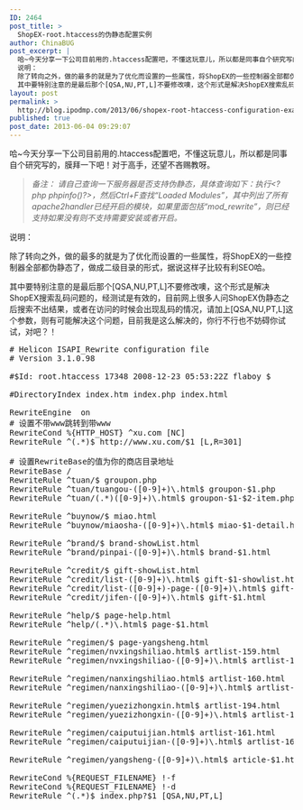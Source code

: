 ```yaml
---
ID: 2464
post_title: >
  ShopEX-root.htaccess的伪静态配置实例
author: ChinaBUG
post_excerpt: |
  哈~今天分享一下公司目前用的.htaccess配置吧，不懂这玩意儿，所以都是同事自个研究写的，膜拜一下吧！对于高手，还望不吝赐教呀。
  说明：
  除了转向之外，做的最多的就是为了优化而设置的一些属性，将ShopEX的一些控制器全部都伪静态了，做成二级目录的形式，据说这样子比较有利SEO哈。
  其中要特别注意的是最后那个[QSA,NU,PT,L]不要修改噢，这个形式是解决ShopEX搜索乱码问题的，经测试是有效的，目前网上很多人问ShopEX伪静态之后搜索不出结果，或者在访问的时候会出现乱码的情况，请加上[QSA,NU,PT,L]这个参数，则有可能解决这个问题，目前我是这么解决的，你行不行也不妨碍你试试，对吧？！
layout: post
permalink: >
  http://blog.ipodmp.com/2013/06/shopex-root-htaccess-configuration-examples-for-xu-com.html
published: true
post_date: 2013-06-04 09:29:07
---
```

哈~今天分享一下公司目前用的.htaccess配置吧，不懂这玩意儿，所以都是同事自个研究写的，膜拜一下吧！对于高手，还望不吝赐教呀。
<blockquote><em>备注：</em>
<em>请自己查询一下服务器是否支持伪静态，具体查询如下：执行&lt;?php phpinfo()?&gt;，然后Ctrl+F查找“Loaded Modules”，其中列出了所有apache2handler已经开启的模块，如果里面包括“mod_rewrite”，则已经支持如果没有则不支持需要安装或者开启。</em></blockquote>
说明：

除了转向之外，做的最多的就是为了优化而设置的一些属性，将ShopEX的一些控制器全部都伪静态了，做成二级目录的形式，据说这样子比较有利SEO哈。

其中要特别注意的是最后那个[QSA,NU,PT,L]不要修改噢，这个形式是解决ShopEX搜索乱码问题的，经测试是有效的，目前网上很多人问ShopEX伪静态之后搜索不出结果，或者在访问的时候会出现乱码的情况，请加上[QSA,NU,PT,L]这个参数，则有可能解决这个问题，目前我是这么解决的，你行不行也不妨碍你试试，对吧？！
<pre># Helicon ISAPI_Rewrite configuration file
# Version 3.1.0.98

#$Id: root.htaccess 17348 2008-12-23 05:53:22Z flaboy $

#DirectoryIndex index.htm index.php index.html

RewriteEngine  on
# 设置不带www跳转到带www
RewriteCond %{HTTP_HOST} ^xu.com [NC]
RewriteRule ^(.*)$ http://www.xu.com/$1 [L,R=301]

# 设置RewriteBase的值为你的商店目录地址
RewriteBase /
RewriteRule ^tuan/$ groupon.php
RewriteRule ^tuan/tuangou-([0-9]+)\.html$ groupon-$1.php
RewriteRule ^tuan/(.*)([0-9]+)\.html$ groupon-$1-$2-item.php

RewriteRule ^buynow/$ miao.html
RewriteRule ^buynow/miaosha-([0-9]+)\.html$ miao-$1-detail.html

RewriteRule ^brand/$ brand-showList.html
RewriteRule ^brand/pinpai-([0-9]+)\.html$ brand-$1.html

RewriteRule ^credit/$ gift-showList.html
RewriteRule ^credit/list-([0-9]+)\.html$ gift-$1-showlist.html
RewriteRule ^credit/list-([0-9]+)-page-([0-9]+)\.html$ gift-$1-$2-showlist.html
RewriteRule ^credit/jifen-([0-9]+)\.html$ gift-$1.html

RewriteRule ^help/$ page-help.html
RewriteRule ^help/(.*)\.html$ page-$1.html

RewriteRule ^regimen/$ page-yangsheng.html
RewriteRule ^regimen/nvxingshiliao.html$ artlist-159.html
RewriteRule ^regimen/nvxingshiliao-([0-9]+)\.html$ artlist-159-$1.html

RewriteRule ^regimen/nanxingshiliao.html$ artlist-160.html
RewriteRule ^regimen/nanxingshiliao-([0-9]+)\.html$ artlist-160-$1.html

RewriteRule ^regimen/yuezizhongxin.html$ artlist-194.html
RewriteRule ^regimen/yuezizhongxin-([0-9]+)\.html$ artlist-194-$1.html

RewriteRule ^regimen/caiputuijian.html$ artlist-161.html
RewriteRule ^regimen/caiputuijian-([0-9]+)\.html$ artlist-161-$1.html

RewriteRule ^regimen/yangsheng-([0-9]+)\.html$ article-$1.html

RewriteCond %{REQUEST_FILENAME} !-f
RewriteCond %{REQUEST_FILENAME} !-d
RewriteRule ^(.*)$ index.php?$1 [QSA,NU,PT,L]</pre>